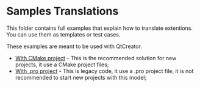 # Samples Translations

This folder contains full examples that explain how to translate extentions. You can use them as templates or test cases.

These examples are meant to be used with QtCreator.

- [With CMake project](CMake) - This is the recommended solution for new projects, it use a CMake project files;
- [With .pro project](PRO) -  This is legacy code, it use a .pro project file, it is not recommended to start new projects with this model;
